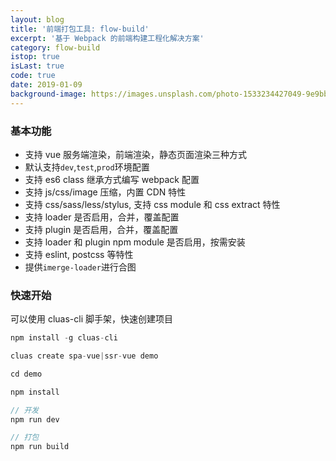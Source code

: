```yaml
---
layout: blog
title: '前端打包工具: flow-build'
excerpt: '基于 Webpack 的前端构建工程化解决方案'
category: flow-build
istop: true
isLast: true
code: true
date: 2019-01-09
background-image: https://images.unsplash.com/photo-1533234427049-9e9bb093186d?ixlib=rb-1.2.1&ixid=eyJhcHBfaWQiOjEyMDd9&auto=format&fit=crop&w=1500&h=500&q=80
---
```


### 基本功能

-   支持 vue 服务端渲染，前端渲染，静态页面渲染三种方式
-   默认支持`dev`,`test`,`prod`环境配置
-   支持 es6 class 继承方式编写 webpack 配置
-   支持 js/css/image 压缩，内置 CDN 特性
-   支持 css/sass/less/stylus, 支持 css module 和 css extract 特性
-   支持 loader 是否启用，合并，覆盖配置
-   支持 plugin 是否启用，合并，覆盖配置
-   支持 loader 和 plugin npm module 是否启用，按需安装
-   支持 eslint, postcss 等特性
-   提供`imerge-loader`进行合图

### 快速开始

可以使用 cluas-cli 脚手架，快速创建项目

```js
npm install -g cluas-cli

cluas create spa-vue|ssr-vue demo

cd demo

npm install

// 开发
npm run dev

// 打包
npm run build
```
